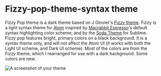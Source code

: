 # Fizzy-pop-theme-syntax theme

Fizzy Pop theme is a dark theme based on J Glovier's [Fizzy theme](https://github.com/jglovier/fizzy). Fizzy is a light syntax theme for [Atom](http://atom.io/) inspired by [Macrabbit Espresso](http://macrabbit.com/espresso/)'s default syntax highlighting color scheme, and by the [Soda Theme](https://github.com/buymeasoda/soda-theme) for Sublime.
Fizzy pop features bright, primary colors on a black background. It is a syntax theme only, and will not affect the Atom UI (it works with both the Light UI scheme, and Dark UI scheme).  Most of the colors are from the Fizzy theme, which I rearranged for use with a dark background.  Some colors are new.


![A screenshot of your theme](https://f.cloud.github.com/assets/69169/2289498/4c3cb0ec-a009-11e3-8dbd-077ee11741e5.gif)
